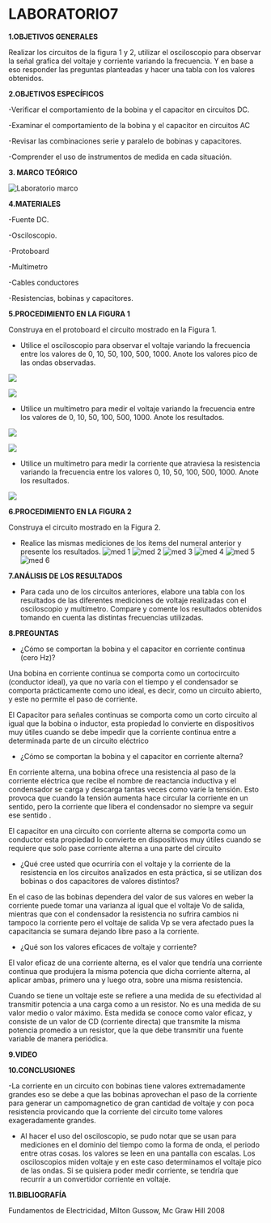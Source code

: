 # LABORATORIO7

**1.OBJETIVOS GENERALES**

Realizar los circuitos de la figura 1 y 2, utilizar el osciloscopio para observar la señal grafica del voltaje y corriente variando la frecuencia. Y en base a eso responder las preguntas planteadas y hacer una tabla con los valores obtenidos. 

**2.OBJETIVOS ESPECÍFICOS**

-Verificar el comportamiento de la bobina y el capacitor en circuitos DC.

-Examinar el comportamiento de la bobina y el capacitor en circuitos AC

-Revisar las combinaciones serie y paralelo de bobinas y capacitores.

-Comprender el uso de instrumentos de medida en cada situación.

**3. MARCO TEÓRICO**



![Laboratorio marco](https://user-images.githubusercontent.com/84397282/131290279-f2485822-5c13-4485-8aa6-f89f76c74d30.jpg)


**4.MATERIALES**

-Fuente DC.

-Osciloscopio.

-Protoboard

-Multímetro

-Cables conductores

-Resistencias, bobinas y capacitores.

**5.PROCEDIMIENTO EN LA FIGURA 1**

Construya en el protoboard el circuito mostrado en la Figura 1.

- Utilice el osciloscopio para observar el voltaje variando la frecuencia entre los valores de 0, 10, 50, 100, 500, 1000. Anote los valores pico de las ondas observadas.

![](https://user-images.githubusercontent.com/84998013/131280341-e0aeb161-d02f-4223-b93f-c0f4284fbe64.png)

![](https://user-images.githubusercontent.com/84998013/131280689-86bd6834-2816-4f3b-bcd8-91db835fcac2.png)

- Utilice un multímetro para medir el voltaje variando la frecuencia entre los valores de 0, 10, 50, 100, 500, 1000. Anote los resultados.

![](https://user-images.githubusercontent.com/84998013/131280495-ba0db69f-7b58-49a5-bbef-a88b139824d7.png)

![](https://user-images.githubusercontent.com/84998013/131280793-0cdd391a-a540-4467-9621-93deca8befec.png)

- Utilice un multímetro para medir la corriente que atraviesa la resistencia variando la frecuencia entre los valores 0, 10, 50, 100, 500, 1000. Anote los resultados.

![](https://user-images.githubusercontent.com/84998013/131282241-30961029-ddfe-449d-a361-63e184500a98.png)

**6.PROCEDIMIENTO EN LA FIGURA 2**

Construya el circuito mostrado en la Figura 2.

- Realice las mismas mediciones de los ítems del numeral anterior y presente los  resultados.
![med 1](https://user-images.githubusercontent.com/84397282/131299177-bf43cc6d-e352-4f65-9c81-9006370929d6.jpg)
![med 2](https://user-images.githubusercontent.com/84397282/131299179-e4fed2e9-166a-49c0-85ab-68128c9a9e65.jpg)
![med 3](https://user-images.githubusercontent.com/84397282/131299181-8c831d8b-260e-4e51-a5a7-6f9b12e5b17e.jpg)
![med 4](https://user-images.githubusercontent.com/84397282/131299183-b0da6ece-6cfd-4fbe-b7e4-64d46baf8214.jpg)
![med 5](https://user-images.githubusercontent.com/84397282/131299184-1acf9e28-f8bf-4af9-bf87-66b2441d430f.jpg)
![med 6](https://user-images.githubusercontent.com/84397282/131299185-38d1895a-8470-4800-bab6-6ceb3d61a580.jpg)


**7.ANÁLISIS DE LOS RESULTADOS**

- Para cada uno de los circuitos anteriores, elabore una tabla con los resultados de las diferentes mediciones de voltaje realizadas con el osciloscopio y multímetro. Compare y comente los resultados obtenidos tomando en cuenta las distintas frecuencias  utilizadas.



**8.PREGUNTAS**

- ¿Cómo se comportan la bobina y el capacitor en corriente continua (cero Hz)?


Una bobina en corriente continua se comporta como un cortocircuito (conductor ideal), ya que no varía con el tiempo y el condensador se comporta prácticamente como uno ideal, es decir, como un circuito abierto, y este no permite el paso de corriente.

El Capacitor para señales continuas se comporta como un corto circuito al igual que la bobina o inductor, esta propiedad lo convierte en dispositivos muy útiles cuando se debe impedir que la corriente continua entre a determinada parte de un circuito eléctrico


- ¿Cómo se comportan la bobina y el capacitor en corriente alterna?

En corriente alterna, una bobina ofrece una resistencia al paso de la corriente eléctrica que recibe el nombre de reactancia inductiva y el condensador se carga y descarga tantas veces como varíe la tensión. Esto provoca que cuando la tensión aumenta hace circular la corriente en un sentido, pero la corriente que libera el condensador no siempre va seguir ese sentido .

El capacitor en una circuito con corriente alterna se comporta como un conductor esta propiedad lo convierte en dispositivos muy útiles cuando se requiere que solo pase corriente alterna a una parte del circuito

- ¿Qué cree usted que ocurriría con el voltaje y la corriente de la resistencia en los circuitos analizados en esta práctica, si se utilizan dos bobinas o dos capacitores de valores  distintos?

En el caso de las bobinas dependera del valor de sus valores en weber la corriente puede tomar una varianza al igual que el voltaje Vo de salida, mientras que con el condensador la resistencia no sufrira cambios ni tampoco la corriente pero el voltaje de salida Vp se vera afectado pues la capacitancia se sumara dejando libre paso a la corriente.


- ¿Qué son los valores eficaces de voltaje y corriente?

El valor eficaz de una corriente alterna, es el valor que tendría una corriente continua que produjera la misma potencia que dicha corriente alterna, al aplicar ambas, primero una y luego otra, sobre una misma resistencia.

Cuando se tiene un voltaje este se refiere a una medida de su efectividad al transmitir potencia a una carga como a un resistor. No es una medida de su valor medio o valor máximo. Esta medida se conoce como valor eficaz, y consiste de un valor de CD (corriente directa) que transmite la misma potencia promedio a un resistor, que la que debe transmitir una fuente variable de manera periódica.


**9.VIDEO**

**10.CONCLUSIONES**

-La corriente en un circuito con bobinas tiene valores extremadamente grandes eso se debe a que las bobinas aprovechan el paso de la corriente para generar un campomagnetico de gran cantidad de voltaje y con poca resistencia provicando que la corriente del circuito tome valores exageradamente grandes.

- Al hacer el uso del osciloscopio, se pudo notar que se usan para mediciones en el dominio del tiempo como la forma de onda, el periodo entre otras cosas. los valores se leen en una pantalla con escalas. Los osciloscopios miden voltaje y en este caso determinamos el voltaje pico de las ondas. Si se quisiera poder medir corriente, se tendría que recurrir a un convertidor corriente en voltaje.

**11.BIBLIOGRAFÍA**

Fundamentos de Electricidad, Milton Gussow, Mc Graw Hill 2008

















